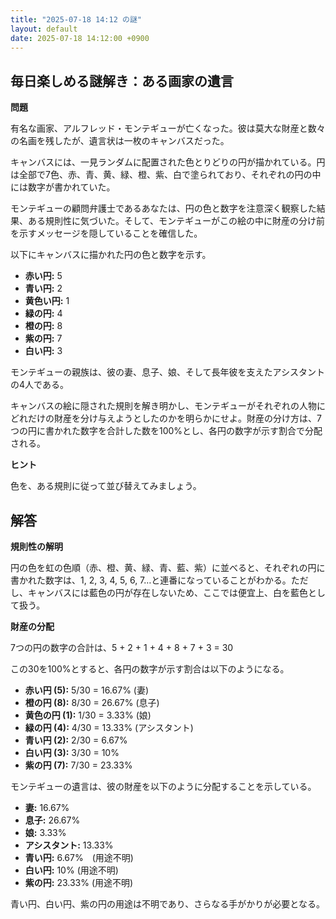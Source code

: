 ```yaml
---
title: "2025-07-18 14:12 の謎"
layout: default
date: 2025-07-18 14:12:00 +0900
---
```

## 毎日楽しめる謎解き：ある画家の遺言

**問題**

有名な画家、アルフレッド・モンテギューが亡くなった。彼は莫大な財産と数々の名画を残したが、遺言状は一枚のキャンバスだった。

キャンバスには、一見ランダムに配置された色とりどりの円が描かれている。円は全部で7色、赤、青、黄、緑、橙、紫、白で塗られており、それぞれの円の中には数字が書かれていた。

モンテギューの顧問弁護士であるあなたは、円の色と数字を注意深く観察した結果、ある規則性に気づいた。そして、モンテギューがこの絵の中に財産の分け前を示すメッセージを隠していることを確信した。

以下にキャンバスに描かれた円の色と数字を示す。

*   **赤い円:** 5
*   **青い円:** 2
*   **黄色い円:** 1
*   **緑の円:** 4
*   **橙の円:** 8
*   **紫の円:** 7
*   **白い円:** 3

モンテギューの親族は、彼の妻、息子、娘、そして長年彼を支えたアシスタントの4人である。

キャンバスの絵に隠された規則を解き明かし、モンテギューがそれぞれの人物にどれだけの財産を分け与えようとしたのかを明らかにせよ。財産の分け方は、7つの円に書かれた数字を合計した数を100%とし、各円の数字が示す割合で分配される。

**ヒント**

色を、ある規則に従って並び替えてみましょう。

## 解答

**規則性の解明**

円の色を虹の色順（赤、橙、黄、緑、青、藍、紫）に並べると、それぞれの円に書かれた数字は、1, 2, 3, 4, 5, 6, 7…と連番になっていることがわかる。ただし、キャンバスには藍色の円が存在しないため、ここでは便宜上、白を藍色として扱う。

**財産の分配**

7つの円の数字の合計は、5 + 2 + 1 + 4 + 8 + 7 + 3 = 30

この30を100%とすると、各円の数字が示す割合は以下のようになる。

*   **赤い円 (5):** 5/30 = 16.67% (妻)
*   **橙の円 (8):** 8/30 = 26.67% (息子)
*   **黄色の円 (1):** 1/30 = 3.33% (娘)
*   **緑の円 (4):** 4/30 = 13.33% (アシスタント)
*   **青い円 (2):** 2/30 = 6.67%
*   **白い円 (3):** 3/30 = 10%
*   **紫の円 (7):** 7/30 = 23.33%

モンテギューの遺言は、彼の財産を以下のように分配することを示している。

*   **妻:** 16.67%
*   **息子:** 26.67%
*   **娘:** 3.33%
*   **アシスタント:** 13.33%
*   **青い円:** 6.67%　(用途不明)
*   **白い円:** 10% (用途不明)
*   **紫の円:** 23.33% (用途不明)

青い円、白い円、紫の円の用途は不明であり、さらなる手がかりが必要となる。
